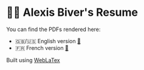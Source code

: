 # 👨‍💻 Alexis Biver's Resume

You can find the PDFs rendered here:

- 🇬🇧/🇺🇸 English version [📄](https://alexisbiver.github.io/resume/PDF/resume_alexis_biver.pdf)
- 🇫🇷 French version [📄](https://alexisbiver.github.io/resume/PDF/resume_alexis_biver_french.pdf)

Built using [WebLaTex](https://github.com/sanjib-sen/WebLaTex)
